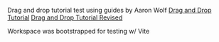Drag and drop tutorial test using guides by Aaron Wolf
[Drag and Drop Tutorial](https://dev.to/wolfmath/super-simple-drag-n-drop-from-scratch-in-react-without-dependencies-1j84)
[Drag and Drop Tutorial Revised](https://dev.to/wolfmath/drag-and-drop-with-react-519m)

Workspace was bootstrapped for testing w/ Vite
